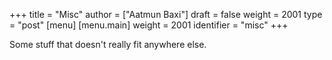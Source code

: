 +++
title = "Misc"
author = ["Aatmun Baxi"]
draft = false
weight = 2001
type = "post"
[menu]
  [menu.main]
    weight = 2001
    identifier = "misc"
+++

Some stuff that doesn't really fit anywhere else.
